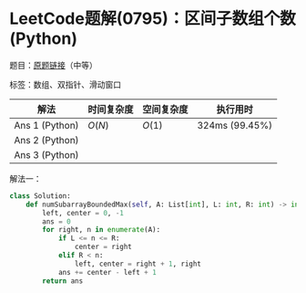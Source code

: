 # LeetCode题解(0795)：区间子数组个数(Python)

题目：[原题链接](https://leetcode-cn.com/problems/number-of-subarrays-with-bounded-maximum/)（中等）

标签：数组、双指针、滑动窗口

| 解法           | 时间复杂度 | 空间复杂度 | 执行用时       |
| -------------- | ---------- | ---------- | -------------- |
| Ans 1 (Python) | $O(N)$     | $O(1)$     | 324ms (99.45%) |
| Ans 2 (Python) |            |            |                |
| Ans 3 (Python) |            |            |                |

解法一：

```python
class Solution:
    def numSubarrayBoundedMax(self, A: List[int], L: int, R: int) -> int:
        left, center = 0, -1
        ans = 0
        for right, n in enumerate(A):
            if L <= n <= R:
                center = right
            elif R < n:
                left, center = right + 1, right
            ans += center - left + 1
        return ans
```

